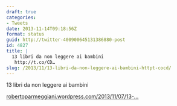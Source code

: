 ```yaml
---
draft: true
categories:
- Tweets
date: 2013-11-14T09:18:56Z
format: status
guid: http://twitter-400900645131386880-post
id: 4827
title: |
  13 libri da non leggere ai bambini
   http://t.co/CD…
slug: /2013/11/13-libri-da-non-leggere-ai-bambini-httpt-cocd/
---
```


13 libri da non leggere ai bambini
   
[robertoparmeggiani.wordpress.com/2013/11/07/13-…](http://robertoparmeggiani.wordpress.com/2013/11/07/13-libri-da-non-leggere-ai-bambini/)